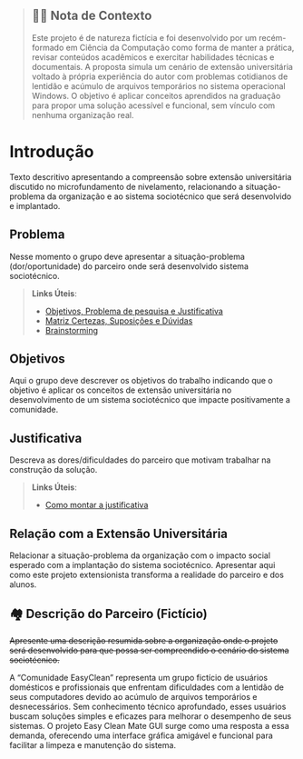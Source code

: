 > ## 🧑‍💻 Nota de Contexto
> Este projeto é de natureza fictícia e foi desenvolvido por um recém-formado em Ciência da Computação como forma de manter a prática, revisar conteúdos acadêmicos e exercitar habilidades técnicas e documentais. A proposta simula um cenário de extensão universitária voltado à própria experiência do autor com problemas cotidianos de lentidão e acúmulo de arquivos temporários no sistema operacional Windows. O objetivo é aplicar conceitos aprendidos na graduação para propor uma solução acessível e funcional, sem vínculo com nenhuma organização real.

# Introdução

Texto descritivo apresentando a compreensão sobre extensão universitária discutido no microfundamento de nivelamento, relacionando a situação-problema da organização e ao sistema sociotécnico que será desenvolvido e implantado.

## Problema
Nesse momento o grupo deve apresentar a situação-problema (dor/oportunidade) do parceiro onde será desenvolvido sistema sociotécnico.

> **Links Úteis**:
> - [Objetivos, Problema de pesquisa e Justificativa](https://medium.com/@versioparole/objetivos-problema-de-pesquisa-e-justificativa-c98c8233b9c3)
> - [Matriz Certezas, Suposições e Dúvidas](https://medium.com/educa%C3%A7%C3%A3o-fora-da-caixa/matriz-certezas-suposi%C3%A7%C3%B5es-e-d%C3%BAvidas-fa2263633655)
> - [Brainstorming](https://www.euax.com.br/2018/09/brainstorming/)

## Objetivos

Aqui o grupo deve descrever os objetivos do trabalho indicando que o objetivo é aplicar os conceitos de extensão universitária no desenvolvimento de um sistema sociotécnico que impacte positivamente a comunidade.

## Justificativa

Descreva as dores/dificuldades do parceiro que motivam trabalhar na construção da solução.

> **Links Úteis**:
> - [Como montar a justificativa](https://guiadamonografia.com.br/como-montar-justificativa-do-tcc/)

## Relação com a Extensão Universitária

Relacionar a situação-problema da organização com o impacto social esperado com a implantação do sistema sociotécnico.
Apresentar aqui como este projeto extensionista transforma a realidade do parceiro e dos alunos.

## 🏘️ Descrição do Parceiro (Fictício)

~~Apresente uma descrição resumida sobre a organização onde o projeto será desenvolvido para que possa ser compreendido o cenário do sistema sociotécnico.~~

A “Comunidade EasyClean” representa um grupo fictício de usuários domésticos e profissionais que enfrentam dificuldades com a lentidão de seus computadores devido ao acúmulo de arquivos temporários e desnecessários. Sem conhecimento técnico aprofundado, esses usuários buscam soluções simples e eficazes para melhorar o desempenho de seus sistemas. O projeto Easy Clean Mate GUI surge como uma resposta a essa demanda, oferecendo uma interface gráfica amigável e funcional para facilitar a limpeza e manutenção do sistema.
